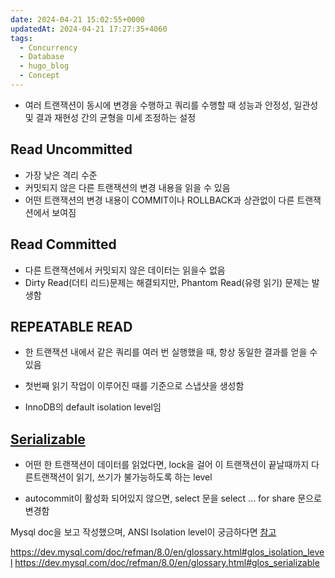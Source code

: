 ```yaml
---
date: 2024-04-21 15:02:55+0000
updatedAt: 2024-04-21 17:27:35+4060
tags:
  - Concurrency
  - Database
  - hugo_blog
  - Concept
---
```

- 여러 트랜잭션이 동시에 변경을 수행하고 쿼리를 수행할 때 성능과 안정성, 일관성 및 결과 재현성 간의 균형을 미세 조정하는 설정

## Read Uncommitted
- 가장 낮은 격리 수준
- 커밋되지 않은 다른 트랜잭션의 변경 내용을 읽을 수 있음
- 어떤 트랜잭션의 변경 내용이 COMMIT이나 ROLLBACK과 상관없이 다른 트랜잭션에서 보여짐

## Read Committed
- 다른 트랜잭션에서 커밋되지 않은 데이터는 읽을수 없음
- Dirty Read(더티 리드)문제는 해결되지만, Phantom Read(유령 읽기) 문제는 발생함


## REPEATABLE READ
- 한 트랜잭션 내에서 같은 쿼리를 여러 번 실행했을 때, 항상 동일한 결과를 얻을 수 있음
- 첫번째 읽기 작업이 이루어진 때를 기준으로 스냅샷을 생성함

- InnoDB의 default isolation level임

## [Serializable](https://dev.mysql.com/doc/refman/8.0/en/glossary.html#glos_serializable)
- 어떤 한 트랜잭션이 데이터를 읽었다면, lock을 걸어 이 트랜잭션이 끝날때까지 다른트랜잭션이 읽기, 쓰기가 불가능하도록 하는 level

- autocommit이 활성화 되어있지 않으면, select 문을 select ... for share 문으로 변경함


Mysql doc을 보고 작성했으며, ANSI Isolation level이 궁금하다면 [참고](https://www.microsoft.com/en-us/research/wp-content/uploads/2016/02/tr-95-51.pdf)


https://dev.mysql.com/doc/refman/8.0/en/glossary.html#glos_isolation_level
https://dev.mysql.com/doc/refman/8.0/en/glossary.html#glos_serializable